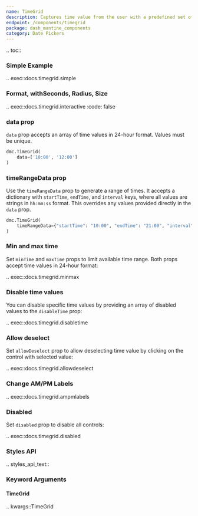```yaml
---
name: TimeGrid
description: Captures time value from the user with a predefined set of options.
endpoint: /components/timegrid
package: dash_mantine_components
category: Date Pickers
---
```


.. toc::

### Simple Example


.. exec::docs.timegrid.simple

### Format, withSeconds, Radius, Size

.. exec::docs.timegrid.interactive
    :code: false

### data prop
`data` prop accepts an array of time values in 24-hour format. Values must be unique.

```python
dmc.TimeGrid(
    data=['10:00', '12:00']
)
```

### timeRangeData prop

Use the `timeRangeData` prop to generate a range of times. It accepts a dictionary with `startTime`,
`endTime`, and `interval` keys, where all values are strings in `hh:mm:ss` format. This overrides any values provided 
directly in the `data` prop.

```python
dmc.TimeGrid(
    timeRangeData={"startTime": "10:00", "endTime": "21:00", "interval": "01:00"},
)
```

### Min and max time
Set `minTime` and `maxTime` props to limit available time range. Both props accept time values in 24-hour format:

.. exec::docs.timegrid.minmax

### Disable time values
You can disable specific time values by providing an array of disabled values to the `disableTime` prop:

.. exec::docs.timegrid.disabletime

### Allow deselect
Set `allowDeselect` prop to allow deselecting time value by clicking on the control with selected value:


.. exec::docs.timegrid.allowdeselect

### Change AM/PM Labels
.. exec::docs.timegrid.ampmlabels

### Disabled
Set `disabled` prop to disable all controls:

.. exec::docs.timegrid.disabled

### Styles API

.. styles_api_text::

### Keyword Arguments

#### TimeGrid

.. kwargs::TimeGrid
